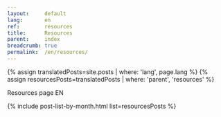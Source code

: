 ```yaml
---
layout:     default
lang:       en
ref:        resources
title:      Resources
parent:     index
breadcrumb: true
permalink:  /en/resources/
---
```


{% assign translatedPosts=site.posts      | where: 'lang', page.lang %}
{% assign resourcesPosts=translatedPosts  | where: 'parent', 'resources' %}

Resources page EN

{% include post-list-by-month.html list=resourcesPosts %}
